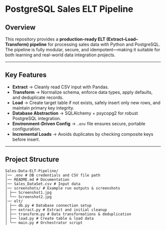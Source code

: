# PostgreSQL Sales ELT Pipeline

##  Overview
This repository provides a **production-ready ELT (Extract–Load–Transform) pipeline** for processing sales data with Python and PostgreSQL.  
The pipeline is fully modular, secure, and idempotent—making it suitable for both learning and real-world data integration projects.

---

##  Key Features
- **Extract** → Cleanly read CSV input with Pandas.  
- **Transform** → Normalize schema, enforce data types, apply defaults, and deduplicate records.  
- **Load** → Create target table if not exists, safely insert only new rows, and maintain primary key integrity.  
- **Database Abstraction** → SQLAlchemy + psycopg2 for robust PostgreSQL integration.  
- **Environment-Driven Config** → `.env` file ensures secure, portable configuration.  
- **Incremental Loads** → Avoids duplicates by checking composite keys before insert.  

---

##  Project Structure
```
Sales-Data-ELT-Pipeline/
│── .env # DB credentials and CSV file path
│── README.md # Documentation
│── Sales_DataSet.csv # Input data
│── screenshots/ # Example run outputs & screenshots
│ ├── Screenshot1.jpg
│ └── Screenshot2.jpg
│── elt/
│ ├── db.py # Database connection setup
│ ├── extract.py # Extract and initial cleanup
│ ├── transform.py # Data transformations & deduplication
│ ├── load.py # Create table & load data
│ └── main.py # Orchestrator script

```
